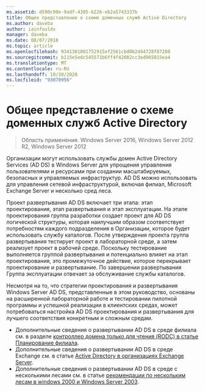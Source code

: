 ```yaml
---
ms.assetid: d590c90e-9adf-4305-b226-eb2a5743337b
title: Общее представление о схеме доменных служб Active Directory
ms.author: daveba
author: iainfoulds
manager: daveba
ms.date: 08/07/2018
ms.topic: article
ms.openlocfilehash: 9341301001752915ef2561cbd0b2d44728f87208
ms.sourcegitcommit: b115e5edc545571b6ff4f42082cc3ed965815ea4
ms.translationtype: MT
ms.contentlocale: ru-RU
ms.lasthandoff: 10/30/2020
ms.locfileid: "93070956"
---
```

# <a name="understanding-ad-ds-design"></a>Общее представление о схеме доменных служб Active Directory

> Область применения. Windows Server 2016, Windows Server 2012 R2, Windows Server 2012

Организации могут использовать службы домен Active Directory Services (AD DS) в Windows Server для упрощения управления пользователями и ресурсами при создании масштабируемых, безопасных и управляемых инфраструктур. AD DS можно использовать для управления сетевой инфраструктурой, включая филиал, Microsoft Exchange Server и несколько сред леса.

Проект развертывания AD DS включает три этапа: этап проектирования, этап развертывания и этап эксплуатации. На этапе проектирования группа разработки создает проект для AD DS логической структуры, которая наилучшим образом соответствует потребностям каждого подразделения в Организации, которое будет использовать службу каталогов. После утверждения проекта группа развертывания тестирует проект в лабораторной среде, а затем реализует проект в рабочей среде. Поскольку тестирование выполняется группой развертывания и потенциально влияет на этап проектирования, это промежуточное действие, которое перекрывает проектирование и развертывание. По завершении развертывания Группа эксплуатации отвечает за обслуживание службы каталогов.

Несмотря на то, что стратегии проектирования и развертывания Windows Server AD DS, представленные в этом руководство, основаны на расширенной лабораторной работе и тестировании пилотной программы и успешной реализации в клиентских средах, может потребоваться настройка AD DS проектирования и развертывания для лучшего соответствия конкретным и сложным средам.

- Дополнительные сведения о развертывании AD DS в среде филиала см. в разделе [контроллер домена только для чтения (RODC) в статье Планирование филиала](/previous-versions/windows/it-pro/windows-server-2008-r2-and-2008/dd734758(v=ws.10)).
- Дополнительные сведения о развертывании AD DS в среде Exchange см. в статье [Active Directory в организациях Exchange Server](/exchange/plan-and-deploy/active-directory/active-directory).
- Дополнительные сведения о развертывании AD DS в среде с несколькими лесами см. в статье [рекомендации по нескольким лесам в windows 2000 и Windows Server 2003](/previous-versions/windows/it-pro/windows-server-2003/cc739395(v=ws.10)).
